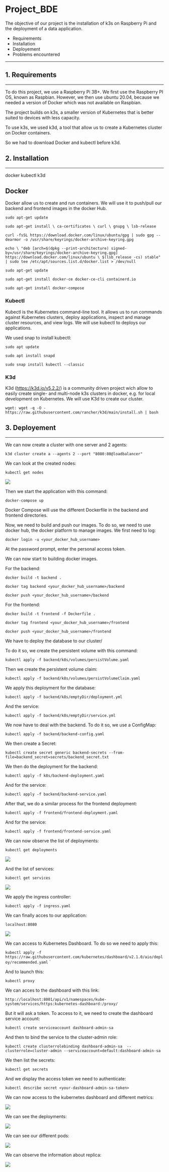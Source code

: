 # Project_BDE

The objective of our project is the installation of k3s on Raspberry Pi and the deployment of a data application.

- Requirements
- Installation
- Deployement
- Problems encountered

----

## 1. Requirements

----
To do this project, we use a Raspberry Pi 3B+. We first use the Raspberry PI OS, known as Raspbian. However, we then use ubuntu 20.04, because we needed a version of Docker which was not available on Raspbian.

The project builds on k3s, a smaller version of Kubernetes that is better suited to devices with less capacity.

To use k3s, we used k3d, a tool that allow us to create a Kubernetes cluster on Docker containers.

So we had to download Docker and kubectl before k3d.

## 2. Installation

----

docker
kubectl
k3d

## Docker

Docker allow us to create and run containers. We will use it to push/pull our backend and frontend images in the docker Hub. 

`sudo apt-get update`

`sudo apt-get install \
    ca-certificates \
    curl \
    gnupg \
    lsb-release`

`curl -fsSL https://download.docker.com/linux/ubuntu/gpg | sudo gpg --dearmor -o /usr/share/keyrings/docker-archive-keyring.gpg`

`echo \
  "deb [arch=$(dpkg --print-architecture) signed-by=/usr/share/keyrings/docker-archive-keyring.gpg] https://download.docker.com/linux/ubuntu \
  $(lsb_release -cs) stable" | sudo tee /etc/apt/sources.list.d/docker.list > /dev/null`

`sudo apt-get update`

`sudo apt-get install docker-ce docker-ce-cli containerd.io`

`sudo apt-get install docker-compose`

### Kubectl

Kubectl is the Kubernetes command-line tool. It allows us to run commands against Kubernetes clusters, deploy applications, inspect and manage cluster resources, and view logs. We will use kubectl to deploys our applications.

We used snap to install kubectl:

`sudo apt update`

`sudo apt install snapd`

`sudo snap install kubectl --classic`

### K3d

K3d (https://k3d.io/v5.2.2/) is a community driven project wich allow to easily create single- and multi-node k3s clusters in docker, e.g. for local development on Kubernetes. We will use K3d to create our cluster.

`wget: wget -q -O - https://raw.githubusercontent.com/rancher/k3d/main/install.sh | bash`

## 3. Deployement

----
We can now create a cluster with one server and 2 agents:

`k3d cluster create a --agents 2 --port "8080:80@loadbalancer"`

We can look at the created nodes:

`kubectl get nodes`

![](images/1.PNG)

Then we start the application with this command:

`docker-compose up`

Docker Compose will use the different Dockerfile in the backend and frontend directories.

Now, we need to build and push our images. To do so, we need to use docker hub, the docker platform to manage images. We first need to log:

`docker login -u <your_docker_hub_username>`

At the password prompt, enter the personal access token.

We can now start to building docker images.

For the backend:

`docker build -t backend .`

`docker tag backend <your_docker_hub_username>/backend`

`docker push <your_docker_hub_username>/backend`

For the frontend:

`docker build -t frontend -f Dockerfile .`

`docker tag frontend <your_docker_hub_username>/frontend`

`docker push <your_docker_hub_username>/frontend`

We have to deploy the database to our cluster/

To do it so, we create the persistent volume with this command:

`kubectl apply -f backend/k8s/volumes/persistVolume.yaml`

Then we create the persistent volume claim:

`kubectl apply -f backend/k8s/volumes/persistVolumeClaim.yaml`

We apply this deployment for the database:

`kubectl apply -f backend/k8s/emptyDir/deployment.yml`

And the service:

`kubectl apply -f backend/k8s/emptyDir/service.yml`

We now have to deal with the backend. To do it so, we use a ConfigMap:

`kubectl apply -f backend/backend-config.yaml`

We then create a Secret:

`kubectl create secret generic backend-secrets --from-file=backend_secret=secrets/backend_secret.txt`

We then do the deployment for the backend:

`kubectl apply -f k8s/backend-deployment.yaml`

And for the service:

`kubectl apply -f backend/backend-service.yaml`

After that, we do a similar process for the frontend deployment:

`kubectl apply -f frontend/frontend-deployment.yaml`

And for the service:

`kubectl apply -f frontend/frontend-service.yaml`

We can now observe the list of deployments:

`kubectl get deployments`

![](images/2.PNG)

And the list of services:

`kubectl get services`

![](images/3.PNG)

We apply the ingress controller:

`kubectl apply -f ingress.yaml`

We can finally acces to our application:

`localhost:8080`

![](images/4.PNG)

We can access to Kubernetes Dashboard. To do so we need to apply this:

`kubectl apply -f https://raw.githubusercontent.com/kubernetes/dashboard/v2.1.0/aio/deploy/recommended.yaml`
`

And to launch this:

`kubectl proxy`

We can acces to the dashboard with this link:

`http://localhost:8001/api/v1/namespaces/kube-system/services/https:kubernetes-dashboard:/proxy/`

But it will ask a token. To access to it, we need to create the dashboard service account:

`kubectl create serviceaccount dashboard-admin-sa`

And then to bind the service to the cluster-admin role:

`kubectl create clusterrolebinding dashboard-admin-sa 
--clusterrole=cluster-admin --serviceaccount=default:dashboard-admin-sa`

We then list the secrets:

`kubectl get secrets`

And we display the access token we need to authenticate:

`kubectl describe secret <your-dashboard-admin-sa-token>`
    
We can now access to the kubernetes dashboard and different metrics:

![](images/5.PNG)
    
We can see the deployments:
    
![](images/6.PNG)

We can see our different pods:
    
![](images/7.PNG)
    
We can observe the information about replica:
    
![](images/8.PNG)
